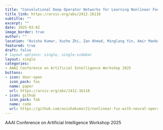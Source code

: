 ```yaml
---
title: "Convolutional Deep Operator Networks for Learning Nonlinear Focused Ultrasound Wave Propagation in Heterogeneous Spinal Cord Anatomy"
title_link: https://arxiv.org/abs/2412.16118
subtitle: ""
excerpt: ""
date: 2025-03-02
image_border: true
author: ""
location: "Avisha Kumar, Xuzhe Zhi, Zan Ahmad, Minglang Yin, Amir Manbachi"
featured: true
draft: false
# layout options: single, single-sidebar
layout: single
categories:
- AAAI Conference on Artificial Intelligence Workshop 2025
buttons:
- icon: door-open
  icon_pack: fas
  name: paper
  url: https://arxiv.org/abs/2412.16118
- icon: github
  icon_pack: fab
  name: code
  url: https://github.com/avishakumar21/nonlinear-fus-with-neural-operators
---
```

AAAI Conference on Artificial Intelligence Workshop 2025